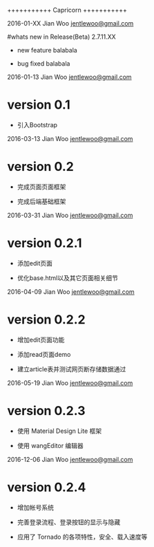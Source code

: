 +++++++++++
 Capricorn
+++++++++++

2016-01-XX Jian Woo <jentlewoo@gmail.com>

  #whats new in Release(Beta) 2.7.11.XX

  * new feature balabala

  * bug fixed balabala


2016-01-13 Jian Woo <jentlewoo@gmail.com>

  # version 0.1

  * 引入Bootstrap

2016-03-13 Jian Woo <jentlewoo@gmail.com>

  # version 0.2

  * 完成页面页面框架

  * 完成后端基础框架

2016-03-31 Jian Woo <jentlewoo@gmail.com>

  # version 0.2.1

  * 添加edit页面

  * 优化base.html以及其它页面相关细节

2016-04-09 Jian Woo <jentlewoo@gmail.com>

  # version 0.2.2

  * 增加edit页面功能

  * 添加read页面demo

  * 建立article表并测试网页断存储数据通过
 
2016-05-19 Jian Woo <jentlewoo@gmail.com>

  # version 0.2.3

  * 使用 Material Design Lite 框架

  * 使用 wangEditor 编辑器

2016-12-06 Jian Woo <jentlewoo@gmail.com>

  # version 0.2.4

  * 增加帐号系统

  * 完善登录流程、登录按钮的显示与隐藏

  * 应用了 Tornado 的各项特性，安全、载入速度等
